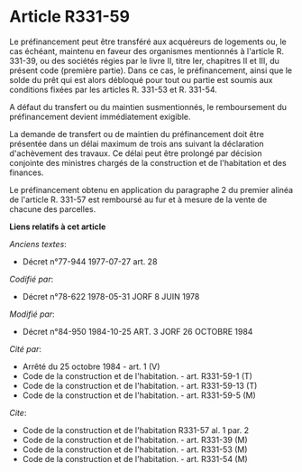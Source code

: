# Article R331-59

Le préfinancement peut être transféré aux acquéreurs de logements ou, le cas échéant, maintenu en faveur des organismes
mentionnés à l'article R. 331-39, ou des sociétés régies par le livre II, titre Ier, chapitres II et III, du présent code
(première partie). Dans ce cas, le préfinancement, ainsi que le solde du prêt qui est alors débloqué pour tout ou partie est
soumis aux conditions fixées par les articles R. 331-53 et R. 331-54.

A défaut du transfert ou du maintien susmentionnés, le remboursement du préfinancement devient immédiatement exigible.

La demande de transfert ou de maintien du préfinancement doit être présentée dans un délai maximum de trois ans suivant la
déclaration d'achèvement des travaux. Ce délai peut être prolongé par décision conjointe des ministres chargés de la
construction et de l'habitation et des finances.

Le préfinancement obtenu en application du paragraphe 2 du premier alinéa de l'article R. 331-57 est remboursé au fur et à
mesure de la vente de chacune des parcelles.

**Liens relatifs à cet article**

_Anciens textes_:

  - Décret n°77-944 1977-07-27 art. 28

_Codifié par_:

  - Décret n°78-622 1978-05-31 JORF 8 JUIN 1978

_Modifié par_:

  - Décret n°84-950 1984-10-25 ART. 3 JORF 26 OCTOBRE 1984

_Cité par_:

  - Arrêté du 25 octobre 1984 - art. 1 (V)
  - Code de la construction et de l'habitation. - art. R331-59-1 (T)
  - Code de la construction et de l'habitation. - art. R331-59-13 (T)
  - Code de la construction et de l'habitation. - art. R331-59-5 (M)

_Cite_:

  - Code de la construction et de l'habitation R331-57 al. 1 par. 2
  - Code de la construction et de l'habitation. - art. R331-39 (M)
  - Code de la construction et de l'habitation. - art. R331-53 (M)
  - Code de la construction et de l'habitation. - art. R331-54 (M)
